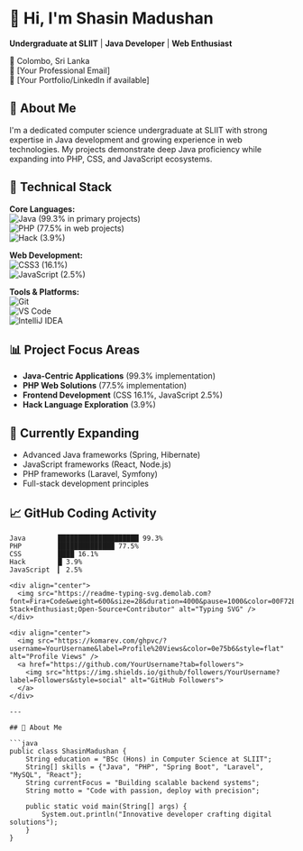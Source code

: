 # 👋 Hi, I'm Shasin Madushan

**Undergraduate at SLIIT** | **Java Developer** | **Web Enthusiast**

📍 Colombo, Sri Lanka  
📧 [Your Professional Email]  
🔗 [Your Portfolio/LinkedIn if available]

## 🚀 About Me

I'm a dedicated computer science undergraduate at SLIIT with strong expertise in Java development and growing experience in web technologies. My projects demonstrate deep Java proficiency while expanding into PHP, CSS, and JavaScript ecosystems.

## 🔧 Technical Stack

**Core Languages:**  
![Java](https://img.shields.io/badge/Java-ED8B00?style=for-the-badge&logo=openjdk&logoColor=white) (99.3% in primary projects)  
![PHP](https://img.shields.io/badge/PHP-777BB4?style=for-the-badge&logo=php&logoColor=white) (77.5% in web projects)  
![Hack](https://img.shields.io/badge/Hack-EC3750?style=for-the-badge) (3.9%)

**Web Development:**  
![CSS3](https://img.shields.io/badge/CSS3-1572B6?style=for-the-badge&logo=css3&logoColor=white) (16.1%)  
![JavaScript](https://img.shields.io/badge/JavaScript-F7DF1E?style=for-the-badge&logo=javascript&logoColor=black) (2.5%)

**Tools & Platforms:**  
![Git](https://img.shields.io/badge/Git-F05032?style=for-the-badge&logo=git&logoColor=white)  
![VS Code](https://img.shields.io/badge/VS_Code-007ACC?style=for-the-badge&logo=visual-studio-code&logoColor=white)  
![IntelliJ IDEA](https://img.shields.io/badge/IntelliJ_IDEA-000000?style=for-the-badge&logo=intellij-idea&logoColor=white)

## 📊 Project Focus Areas

- **Java-Centric Applications** (99.3% implementation)
- **PHP Web Solutions** (77.5% implementation)
- **Frontend Development** (CSS 16.1%, JavaScript 2.5%)
- **Hack Language Exploration** (3.9%)

## 🌱 Currently Expanding

- Advanced Java frameworks (Spring, Hibernate)
- JavaScript frameworks (React, Node.js)
- PHP frameworks (Laravel, Symfony)
- Full-stack development principles

## 📈 GitHub Coding Activity

```text
Java        ████████████████████ 99.3%  
PHP         ██████████████ 77.5%  
CSS         ████ 16.1%  
Hack        █ 3.9%  
JavaScript  ▎ 2.5%  

<div align="center">
  <img src="https://readme-typing-svg.demolab.com?font=Fira+Code&weight=600&size=28&duration=4000&pause=1000&color=00F72E&background=0D111700&center=true&vCenter=true&width=600&height=80&lines=Hi+there+%F0%9F%91%8B+I'm+Shasin+Madushan;SLIIT+Undergraduate;Java+%7C+PHP+Developer;Full-Stack+Enthusiast;Open-Source+Contributor" alt="Typing SVG" />
</div>

<div align="center">
  <img src="https://komarev.com/ghpvc/?username=YourUsername&label=Profile%20Views&color=0e75b6&style=flat" alt="Profile Views" />
  <a href="https://github.com/YourUsername?tab=followers">
    <img src="https://img.shields.io/github/followers/YourUsername?label=Followers&style=social" alt="GitHub Followers">
  </a>
</div>

---

## 🚀 About Me

```java
public class ShasinMadushan {
    String education = "BSc (Hons) in Computer Science at SLIIT";
    String[] skills = {"Java", "PHP", "Spring Boot", "Laravel", "MySQL", "React"};
    String currentFocus = "Building scalable backend systems";
    String motto = "Code with passion, deploy with precision";
    
    public static void main(String[] args) {
        System.out.println("Innovative developer crafting digital solutions");
    }
}
